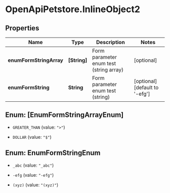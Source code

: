 # OpenApiPetstore.InlineObject2

## Properties

Name | Type | Description | Notes
------------ | ------------- | ------------- | -------------
**enumFormStringArray** | **[String]** | Form parameter enum test (string array) | [optional] 
**enumFormString** | **String** | Form parameter enum test (string) | [optional] [default to &#39;-efg&#39;]



## Enum: [EnumFormStringArrayEnum]


* `GREATER_THAN` (value: `">"`)

* `DOLLAR` (value: `"$"`)





## Enum: EnumFormStringEnum


* `_abc` (value: `"_abc"`)

* `-efg` (value: `"-efg"`)

* `(xyz)` (value: `"(xyz)"`)




